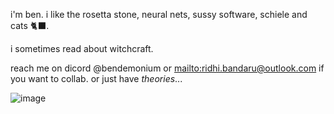 i'm ben. i like the rosetta stone, neural nets, sussy software, schiele and cats 🐈‍⬛.

i sometimes read about witchcraft.

reach me on dicord @bendemonium or [mailto:ridhi.bandaru@outlook.com](email) if you want to collab. or just have _theories_...

![image](https://github.com/user-attachments/assets/756ca328-906d-4cea-95d4-9b09f5ae5c94)


<!---
ridhibandaru/ridhibandaru is a ✨ special ✨ repository because its `README.md` (this file) appears on your GitHub profile.
You can click the Preview link to take a look at your changes.
--->

